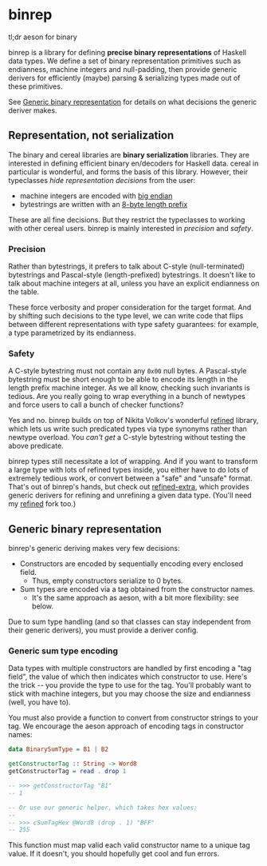 # binrep
tl;dr aeson for binary

binrep is a library for defining **precise binary representations** of Haskell
data types. We define a set of binary representation primitives such as
endianness, machine integers and null-padding, then provide generic derivers for
efficiently (maybe) parsing & serializing types made out of these primitives.

See [Generic binary representation](#generic-binary-representation) for details
on what decisions the generic deriver makes.

## Representation, not serialization
The binary and cereal libraries are **binary serialization** libraries.
They are interested in defining efficient binary en/decoders for Haskell data.
cereal in particular is wonderful, and forms the basis of this library. However,
their typeclasses *hide representation decisions* from the user:

  * machine integers are encoded with
    [big endian](https://hackage.haskell.org/package/cereal-0.5.8.2/docs/src/Data.Serialize.html#line-182)
  * bytestrings are written with an
    [8-byte length prefix](https://hackage.haskell.org/package/cereal-0.5.8.2/docs/src/Data.Serialize.html#line-498)

These are all fine decisions. But they restrict the typeclasses to working with
other cereal users. binrep is mainly interested in *precision* and *safety*.

### Precision
Rather than bytestrings, it prefers to talk about C-style (null-terminated)
bytestrings and Pascal-style (length-prefixed) bytestrings. It doesn't like to
talk about machine integers at all, unless you have an explicit endianness on
the table.

These force verbosity and proper consideration for the target format. And by
shifting such decisions to the type level, we can write code that flips between
different representations with type safety guarantees: for example, a type
parametrized by its endianness.

### Safety
A C-style bytestring must not contain any `0x00` null bytes. A Pascal-style
bytestring must be short enough to be able to encode its length in the length
prefix machine integer. As we all know, checking such invariants is tedious. Are
you really going to wrap everything in a bunch of newtypes and force users to
call a bunch of checker functions?

Yes and no. binrep builds on top of Nikita Volkov's wonderful
[refined](https://hackage.haskell.org/package/refined) library, which lets us
write such predicated types via type synonyms rather than newtype overload. You
*can't get* a C-style bytestring without testing the above predicate.

binrep types still necessitate a lot of wrapping. And if you want to transform a
large type with lots of refined types inside, you either have to do lots of
extremely tedious work, or convert between a "safe" and "unsafe" format. That's
out of binrep's hands, but check out
[refined-extra](https://github.com/raehik/refined-extra), which provides generic
derivers for refining and unrefining a given data type. (You'll need my
[refined](https://github.com/raehik/refined) fork too.)

## Generic binary representation
binrep's generic deriving makes very few decisions:

  * Constructors are encoded by sequentially encoding every enclosed field.
    * Thus, empty constructors serialize to 0 bytes.
  * Sum types are encoded via a tag obtained from the constructor names.
    * It's the same approach as aeson, with a bit more flexibility: see below.

Due to sum type handling (and so that classes can stay independent from their
generic derivers), you must provide a deriver config.

### Generic sum type encoding
Data types with multiple constructors are handled by first encoding a "tag
field", the value of which then indicates which constructor to use. Here's the
trick -- you provide the type to use for the tag. You'll probably want to stick
with machine integers, but you may choose the size and endianness (well, you
have to).

You must also provide a function to convert from constructor strings to your
tag. We encourage the aeson approach of encoding tags in constructor names:

```haskell
data BinarySumType = B1 | B2

getConstructorTag :: String -> Word8
getConstructorTag = read . drop 1

-- >>> getConstructorTag "B1"
-- 1

-- Or use our generic helper, which takes hex values:
--
-- >>> cSumTagHex @Word8 (drop . 1) "BFF"
-- 255
```

This function must map valid each valid constructor name to a unique tag value.
If it doesn't, you should hopefully get cool and fun errors.
